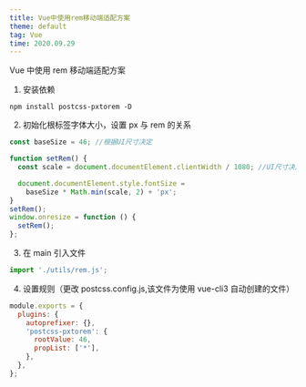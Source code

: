 ```yaml
---
title: Vue中使用rem移动端适配方案
theme: default
tag: Vue
time: 2020.09.29
---
```


Vue 中使用 rem 移动端适配方案

1. 安装依赖

```shell
npm install postcss-pxtorem -D
```

2. 初始化根标签字体大小，设置 px 与 rem 的关系

```js
const baseSize = 46; //根据UI尺寸决定

function setRem() {
  const scale = document.documentElement.clientWidth / 1080; //UI尺寸决定

  document.documentElement.style.fontSize =
    baseSize * Math.min(scale, 2) + 'px';
}
setRem();
window.onresize = function () {
  setRem();
};
```

3. 在 main 引入文件

```js
import './utils/rem.js';
```

4. 设置规则（更改 postcss.config.js,该文件为使用 vue-cli3 自动创建的文件）

```js
module.exports = {
  plugins: {
    autoprefixer: {},
    'postcss-pxtorem': {
      rootValue: 46,
      propList: ['*'],
    },
  },
};
```

